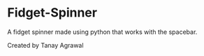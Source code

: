 # Fidget-Spinner
A fidget spinner made using python that works with the spacebar.


Created by Tanay Agrawal
